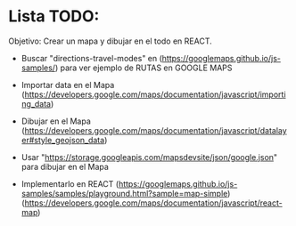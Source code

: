 # Lista TODO:

Objetivo: Crear un mapa y dibujar en el todo en REACT.

- Buscar "directions-travel-modes" en (https://googlemaps.github.io/js-samples/) para ver ejemplo de RUTAS en GOOGLE MAPS

- Importar data en el Mapa (https://developers.google.com/maps/documentation/javascript/importing_data)
- Dibujar en el Mapa (https://developers.google.com/maps/documentation/javascript/datalayer#style_geojson_data)
- Usar "https://storage.googleapis.com/mapsdevsite/json/google.json" para dibujar en el Mapa
- Implementarlo en REACT (https://googlemaps.github.io/js-samples/samples/playground.html?sample=map-simple)(https://developers.google.com/maps/documentation/javascript/react-map)
